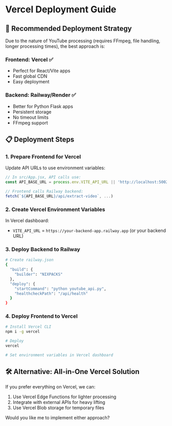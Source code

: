 # Vercel Deployment Guide

## 🚀 Recommended Deployment Strategy

Due to the nature of YouTube processing (requires FFmpeg, file handling, longer processing times), the best approach is:

### **Frontend: Vercel** ✅
- Perfect for React/Vite apps
- Fast global CDN
- Easy deployment

### **Backend: Railway/Render** ✅ 
- Better for Python Flask apps
- Persistent storage
- No timeout limits
- FFmpeg support

## 📋 Deployment Steps

### 1. **Prepare Frontend for Vercel**

Update API URLs to use environment variables:

```javascript
// In src/App.jsx, API calls use:
const API_BASE_URL = process.env.VITE_API_URL || 'http://localhost:5002';

// Frontend calls Railway backend:
fetch(`${API_BASE_URL}/api/extract-video`, ...)
```

### 2. **Create Vercel Environment Variables**

In Vercel dashboard:
- `VITE_API_URL` = `https://your-backend-app.railway.app` (or your backend URL)

### 3. **Deploy Backend to Railway**

```bash
# Create railway.json
{
  "build": {
    "builder": "NIXPACKS"
  },
  "deploy": {
    "startCommand": "python youtube_api.py",
    "healthcheckPath": "/api/health"
  }
}
```

### 4. **Deploy Frontend to Vercel**

```bash
# Install Vercel CLI
npm i -g vercel

# Deploy
vercel

# Set environment variables in Vercel dashboard
```

## 🛠️ Alternative: All-in-One Vercel Solution

If you prefer everything on Vercel, we can:
1. Use Vercel Edge Functions for lighter processing
2. Integrate with external APIs for heavy lifting
3. Use Vercel Blob storage for temporary files

Would you like me to implement either approach?